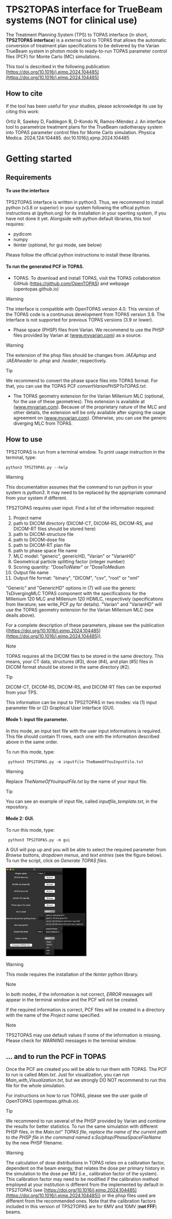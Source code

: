 # TPS2TOPAS interface for TrueBeam systems (NOT for clinical use)

The Treatment Planning System (TPS) to TOPAS interface (in short, **TPS2TOPAS interface**) is a external tool to TOPAS that allows the automatic conversion of treatment plan specifications to be delivered by the Varian TrueBeam system in photon mode to ready-to-run TOPAS parameter control files (PCF) for Monte Carlo (MC) simulations.

This tool is described in the following publication: [https://doi.org/10.1016/j.ejmp.2024.104485](https://doi.org/10.1016/j.ejmp.2024.104485)

## How to cite
If the tool has been useful for your studies, please acknowledge its use by citing this work:

Ortiz R, Sawkey D, Faddegon B, D-Kondo N, Ramos-Méndez J. An interface tool to parametrize treatment plans for the TrueBeam radiotherapy system into TOPAS parameter control files for Monte Carlo simulation. Physica Medica. 2024;124:104485. doi:10.1016/j.ejmp.2024.104485

# Getting started

## Requirements

#### To use the interface

TPS2TOPAS interface is written in python3. Thus, we recommend to install python (v3.8 or superior) in your system following the offical python instructions at (python.org) for its installation in your operting system, if you have not done it yet.
Alongside with python default libraries, this tool requires:

- pydicom
- numpy
- tkinter (optional, for gui mode, see below)

Please follow the official python instructions to install these libraries.

#### To run the generated PCF in TOPAS.

- TOPAS. To download and install TOPAS, visit the TOPAS collaboration GitHub (https://github.com/OpenTOPAS) and webpage (opentopas.github.io)
> [!WARNING]
> The interface is compatible with OpenTOPAS version 4.0. This version of the TOPAS code is a continuous development from TOPAS version 3.9. The interface is not supported for previous TOPAS versions (3.9 or lower).

- Phase space (PHSP) files from Varian. We recommend to use the PHSP files provided by Varian at (www.myvarian.com) as a source.
> [!WARNING]
> The extension of the phsp files should be changes from *.IAEAphsp* and *.IAEAheader* to *.phsp* and *.header*, respectively.

> [!TIP]
> We recommend to convert the phase space files into TOPAS format. For that, you can use the TOPAS PCF *convertVarianPHSPToTOPAS.txt*.

- The TOPAS geometry extension for the Varian Millenium MLC (optional, for the use of these geometries). This extension is available at (www.myvarian.com). Because of the proprietary nature of the MLC and other details, the extension will be only available after signing the usage agreement on (www.myvarian.com). Otherwise, you can use the generic diverging MLC from TOPAS. 

## How to use

TPS2TOPAS is run from a terminal window.
To print usage instruction in the terminal, type:
```
python3 TPS2TOPAS.py --help 
```
> [!WARNING]
> This documentation assumes that the command to run python in your system is _python3_. It may need to be replaced by the appropriate command from your system if different.

TPS2TOPAS requires user input. Find a list of the information required:
1. Project name
2. path to DICOM directory (DICOM-CT, DICOM-RS, DICOM-RS, and DICOM-RT files should be stored here)
3. path to DICOM-structure file
4. path to DICOM-dose file
5. path to DICOM-RT plan file
6. path to phase space file name
7. MLC model: "generic", genericHD, "Varian" or "VarianHD"
8. Geometrical particle splitting factor (integer number)
9. Scoring quantity: "DoseToWater" or "DoseToMedium
10. Output file name
11. Output file format: "binary", "DICOM", "csv", "root" or "xml"

"Generic" and "GenericHD" options in (7) will use the generic TsDivergingMLC TOPAS component with the specifications for the Millenium 120 MLC and Millenium 120 HDMLC, respectively (specifications from literature; see write_PCF.py for details). "Varian" and "VarianHD" will use the TOPAS geometry extension for the Varian Millenium MLC (see deails above).

For a complete description of these parameters, please see the publication ([https://doi.org/10.1016/j.ejmp.2024.104485](https://doi.org/10.1016/j.ejmp.2024.104485)).

> [!NOTE]
> TOPAS requires all the DICOM files to be stored in the same directory. This means, your CT data, structures (#3), dose (#4), and plan (#5) files in DICOM format should be stored in the same directory (#2).

> [!TIP]
> DICOM-CT, DICOM-RS, DICOM-RS, and DICOM-RT files can be exported from your TPS.

This information can be input to TPS2TOPAS in two modes: via (1) input parameter file or (2) Graphical User Interface (GUI).

#### Mode 1: input file parameter.
In this mode, an input text file with the user input informations is required. This file should contain 11 rows, each one with the information described above in the same order.

To run this mode, type:
```
 python3 TPS2TOPAS.py -m inputfile TheNameOfYouInputFile.txt
```

> [!WARNING]
> Replace _TheNameOfYouInputFile.txt_ by the name of your input file.

> [!TIP]
> You can see an example of input file, called *inputfile_template.txt*, in the repository.

#### Mode 2: GUI.

To run this mode, type:
```
 python3 TPS2TOPAS.py -m gui
```

A GUI will pop up and you will be able to select the required parameter from _Browse_ buttons, _dropdown menus_, and _text entries_ (see the figure below). To run the script, click on _Generate TOPAS files_.

<img src="Images/GUI_example.png" alt="drawing" width="50%"/>

> [!WARNING]
> This mode requires the installation of the _tkinter_ python library.

> [!NOTE]
> In both modes, if the information is not correct, _ERROR_ messages will appear in the terminal window and the PCF will not be created.

If the required information is correct, PCF files will be created in a directory with the name of the _Project name_ specified. 

> [!NOTE]
> TPS2TOPAS may use default values if some of the information is missing. Please check for _WARNING_ messages in the terminal window.

## ... and to run the PCF in TOPAS
Once the PCF are created you will be able to run them with TOPAS. The PCF to run is called _Main.txt_. Just for visualization, you can run *Main_with_Visualization.txt*, but we strongly DO NOT recommend to run this file for the whole simulation.

For instructions on how to run TOPAS, please see the user guide of OpenTOPAS (opentopas.github.io).

> [!TIP]
> We recommend to run several of the PHSP provided by Varian and combine the results for better statistics. To run the same simulation with different PHSP files, in the _Main.txt" TOPAS file, replace the name of the current path to the PHSP file in the command named s:So/phsp/PhaseSpaceFileName_ by the new PHSP filename.

> [!WARNING]
> The calculation of dose distributions in TOPAS relies on a calibration factor, dependent on the beam energy, that relates the dose per primary history in the simulation to the dose per MU (i.e., calibration factor of the system). This calibration factor may need to be modified if the calibration method employed at your institution is different from the implemented by default in TPS2TOPAS (see [https://doi.org/10.1016/j.ejmp.2024.104485](https://doi.org/10.1016/j.ejmp.2024.104485)) or the phsp files used are different from the recommended ones. Note that the calibration factors included in this version of TPS2TOPAS are for 6MV and 10MV (**not FFF**) beams. 

